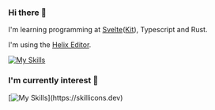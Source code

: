 ### Hi there 👋

I'm learning programming at [Svelte](https://svelte.dev)([Kit](https://kit.svelte.dev)), Typescript and Rust.

I'm using the [Helix Editor](https://github.com/helix-editor/helix).

[![My Skills](https://skillicons.dev/icons?i=ts,svelte,rust,tauri,bevy)](https://skillicons.dev)  

### I'm currently interest 📌

[![My Skills](https://skillicons.dev/icons?i=blender,figma,threejs,lit,yew,supabase,)](https://skillicons.dev)
